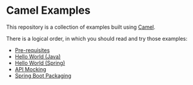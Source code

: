 # Camel Examples

This repository is a collection of examples built using [Camel](http://camel.apache.org/).

There is a logical order, in which you should read and try those examples:
- [Pre-requisites](prerequisites/README.md)
- [Hello World (Java)](hello-world-java)
- [Hello World (Spring)](hello-world-spring)
- [API Mocking](mocking)
- [Spring Boot Packaging](spring-boot-packaging)
